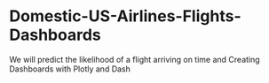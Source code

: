 # Domestic-US-Airlines-Flights-Dashboards
We will predict the likelihood of a flight arriving on time and Creating Dashboards with Plotly and Dash
